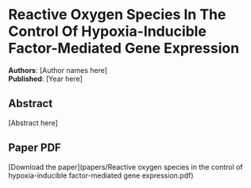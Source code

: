 # Reactive Oxygen Species In The Control Of Hypoxia-Inducible Factor-Mediated Gene Expression

**Authors**: [Author names here]  
**Published**: [Year here]

## Abstract

[Abstract here]

## Paper PDF

[Download the paper](papers/Reactive oxygen species in the control of hypoxia-inducible factor-mediated gene expression.pdf)
